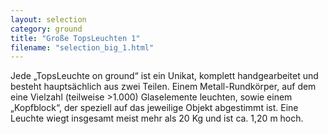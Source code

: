 ```yaml
---
layout: selection
category: ground
title: "Große TopsLeuchten 1"
filename: "selection_big_1.html"
---
```


Jede „TopsLeuchte on ground“ ist ein Unikat,
komplett handgearbeitet und besteht hauptsächlich aus zwei Teilen.
Einem Metall-Rundkörper, auf dem eine Vielzahl (teilweise >1.000) Glaselemente leuchten,
sowie einem „Kopfblock“, der speziell auf das jeweilige Objekt abgestimmt ist.
Eine Leuchte wiegt insgesamt meist mehr als 20 Kg und ist ca. 1,20 m hoch.

